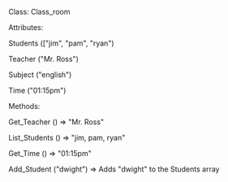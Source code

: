 Class: Class_room

Attributes:

Students (["jim", "pam", "ryan")

Teacher ("Mr. Ross")

Subject ("english")

Time ("01:15pm")

Methods:

Get_Teacher () => "Mr. Ross"

List_Students () => "jim, pam, ryan"

Get_Time () => "01:15pm"

Add_Student ("dwight") => Adds "dwight" to the Students array

